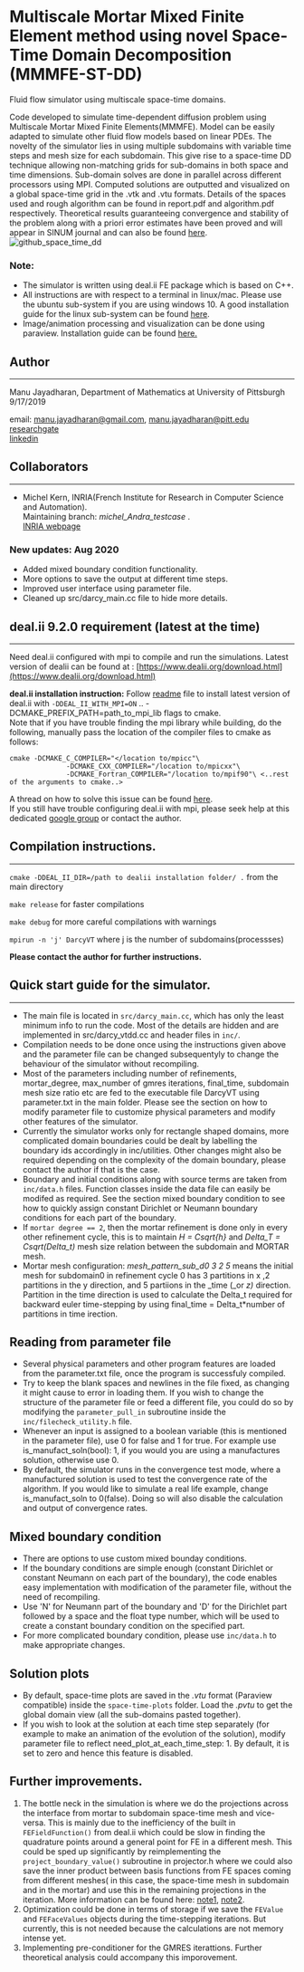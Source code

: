 # Multiscale Mortar Mixed Finite Element method using novel   Space-Time Domain Decomposition (MMMFE-ST-DD)
Fluid flow simulator using multiscale space-time domains. 

Code developed to simulate time-dependent diffusion problem using Multiscale Mortar Mixed Finite Elements(MMMFE). Model can be easily adapted to simulate other fluid flow models based on linear PDEs. The novelty of the simulator lies in using multiple subdomains with variable time steps and mesh size for each subdomain. This give rise to a space-time DD technique allowing non-matching grids for sub-domains in both space and time dimensions. Sub-domain solves are done in parallel across different processors using MPI. Computed solutions are outputted and visualized on a global space-time grid in the .vtk and .vtu formats. Details of the spaces used and rough algorithm can be found in report.pdf and algorithm.pdf respectively. Theoretical results guaranteeing convergence and stability of the problem along with a priori error estimates have been proved and will appear in SINUM journal and can also be found [here](https://arxiv.org/abs/2110.02132). 
![github_space_time_dd](https://user-images.githubusercontent.com/35903705/86996707-51287c00-c17a-11ea-8d9c-584aa2cfc47b.png)

### Note:
- The simulator is written using deal.ii FE package which is based on C++.  
-  All instructions are with respect to a terminal in linux/mac. Please use the ubuntu sub-system if you are using windows 10. A good installation guide for the linux sub-system can be found [here](https://docs.microsoft.com/en-us/windows/wsl/install-win10).
- Image/animation processing and visualization can be done using paraview. Installation guide can be found [here.](https://www.paraview.org/Wiki/ParaView:Build_And_Install)

## Author
-----------
Manu Jayadharan, Department of Mathematics at University of Pittsburgh 9/17/2019

email: [manu.jayadharan@gmail.com](mailto:manu.jayadharan@gmail.com), [manu.jayadharan@pitt.edu](mailto:manu.jayadharan@pitt.edu)  
[researchgate](https://www.researchgate.net/profile/Manu_Jayadharan)  
[linkedin](https://www.linkedin.com/in/manu-jayadharan/)


## Collaborators
------------------
- Michel Kern, INRIA(French Institute for Research in Computer Science and Automation).  
Maintaining branch: *michel_Andra_testcase* .   
[INRIA webpage](https://who.rocq.inria.fr/Michel.Kern/)

### New updates: Aug 2020
* Added mixed boundary condition functionality.  
* More options to save the output at different time steps.  
* Improved user interface using parameter file.  
* Cleaned up src/darcy_main.cc file to hide more details. 




## deal.ii 9.2.0 requirement (latest at the time)
---------------------------------------
Need deal.ii configured with mpi  to compile and run the simulations. Latest version of dealii can be found at : [https://www.dealii.org/download.html](https://www.dealii.org/download.html)

**deal.ii installation instruction:** Follow [readme](https://www.dealii.org/9.2.0/readme.html) file to install latest version of deal.ii with `-DDEAL_II_WITH_MPI=ON` .. -DCMAKE_PREFIX_PATH=path_to_mpi_lib flags to cmake.   
Note that if you have trouble finding the mpi library while building, do the following, manually pass the location of the compiler files to cmake as follows:     
```
cmake -DCMAKE_C_COMPILER="</location to/mpicc"\
              -DCMAKE_CXX_COMPILER="/location to/mpicxx"\
              -DCMAKE_Fortran_COMPILER="/location to/mpif90"\ <..rest of the arguments to cmake..>

```   
A thread on how to solve this issue can be found [here](https://groups.google.com/forum/#!newtopic/dealii/dealii/y1xS0Fe-k6w).  
If you still have trouble configuring deal.ii with mpi, please seek help at this dedicated [google group](https://groups.google.com/forum/#!forum/dealii) or contact the author.  
## Compilation instructions.
-------------------------------------------
`cmake -DDEAL_II_DIR=/path to dealii installation folder/ .` from the main directory

`make release` for faster compilations

`make debug` for more careful compilations with warnings

`mpirun -n 'j' DarcyVT` where j is the number of subdomains(processses)

**Please contact the author for further instructions.**

## Quick start guide for the simulator.
-------------------------------------
* The main file is located in `src/darcy_main.cc`, which has only the least minimum info to run the code. Most of the details are hidden and are implemented in src/darcy_vtdd.cc and header files in `inc/`.    
* Compilation needs to be done once using the instructions given above and the parameter file  can be changed subsequentyly to change the behaviour of the simulator without recompiling.  
* Most of the parameters including number of refinements, mortar_degree, max_number of gmres iterations, final_time, subdomain mesh size
ratio etc are fed to the executable file DarcyVT using parameter.txt in the main folder. Please see the section on how to modify parameter file to customize physical parameters and modify other features of the simulator.   
* Currently the simulator works only for rectangle shaped domains, more complicated domain boundaries could be dealt by labelling the boundary ids accordingly in inc/utilities. Other changes might also be required depending on the complexity of the domain boundary, please contact the author if that is the case.  
* Boundary and initial conditions along with source terms are taken from `inc/data.h` files. Function classes inside the data file can easily be modifed as required. See the section mixed boundary condition to see how to quickly assign constant Dirichlet or Neumann boundary conditions for each part of the boundary.
* If `mortar degree == 2`, then the mortar refinement is done only in every other refinement cycle, this is to maintain _H = Csqrt{h}_ and _Delta_T = Csqrt(Delta_t)_ mesh size relation between the subdomain and MORTAR mesh.  
* Mortar mesh configuration: 
  _mesh_pattern_sub_d0 3 2 5_ means the initial mesh for subdomain0 in refinement cycle 0 has 3 partitions in x ,2 partitions     in the y direction, and 5 partiions in the _time (_or _z)_ direction. Partition in the time direction is used to calculate the       Delta_t   required for backward euler time-stepping by using final_time = Delta_t*number of partitions in time irection.

Reading from parameter file
---------------------------
* Several physical parameters and other program features are loaded from the parameter.txt file, once the program is successfuly compiled.
* Try to keep the blank spaces and newlines in the file fixed, as changing it might cause to error in loading them. If you wish to change the structure of the parameter file or feed a different file, you could do so by modifying the `parameter_pull_in` subroutine inside the `inc/filecheck_utility.h` file.
* Whenever an input is assigned to a boolean variable (this is mentioned in the parameter file), use 0 for false and 1 for true. For example use is_manufact_soln(bool): 1, if you would you are using a manufactures solution, otherwise use 0.  
* By default, the simulator runs in the convergence test mode, where a manufactured solution is used to test the convergence rate of the algorithm. If you  would like to simulate a real life example, change is_manufact_soln to 0(false). Doing so will also disable the calculation and output of convergence rates.

## Mixed boundary condition
* There are options to use custom mixed bounday conditions.  
* If the boundary conditions are simple enough (constant Dirichlet or constant Neumann on each part of the boundary), the code enables easy implementation with modification of the parameter file, without the need of recompiling.  
* Use 'N' for Neumann part of the boundary and 'D' for the Dirichlet part followed by a space and the float type number, which will be used to create a constant boundary condition on the specified part. 
* For more complicated boundary condition, please use `inc/data.h` to make appropriate changes.

## Solution plots
* By default, space-time plots are saved in the _.vtu_ format (Paraview compatible) inside the `space-time-plots` folder. Load the _.pvtu_ to get the global domain view (all the sub-domains pasted together).  
* If you wish to look at the solution at each time step separately (for example to make an animation of the evolution of the solution), modify parameter file to reflect need_plot_at_each_time_step: 1. By default, it is set to zero and hence this feature is disabled.

Further improvements.
---------------------
1. The bottle neck in the simulation is where we do the projections across the interface from mortar to subdomain space-time mesh and vice-versa. This is mainly due to the inefficiency of the built in `FEFieldFunction()` from deal.ii which could be slow in finding the quadrature points around a general point for FE in a different mesh.  This could be sped up significantly by reimplementing the `project_boundary_value()` subroutine in projector.h where we could also save the inner product between basis functions from FE spaces coming from different meshes( in this case, the space-time mesh in subdomain and in the mortar) and use this in the remaining projections in the iteration. More information can be found here: [note1](https://user-images.githubusercontent.com/35903705/97474663-ba4b1f80-1922-11eb-9445-8e9e729c9a8b.jpg), 
[note2](https://user-images.githubusercontent.com/35903705/97474672-bcad7980-1922-11eb-8e7f-3ea41dab1c54.jpg).  
2. Optimization could be done in terms of storage if we save the `FEValue` and `FEFaceValues` objects during the time-stepping iterations. But currently, this is not needed because the calculations are not memory intense yet.   
3. Implementing pre-conditioner for the GMRES iterattions. Further theoretical analysis could accompany this imporovement.
